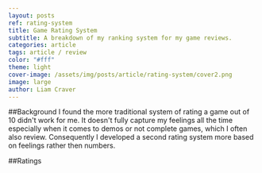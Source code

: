 ```yaml
---
layout: posts
ref: rating-system
title: Game Rating System
subtitle: A breakdown of my ranking system for my game reviews.
categories: article
tags: article / review
color: "#fff"
theme: light
cover-image: /assets/img/posts/article/rating-system/cover2.png
image: large
author: Liam Craver
---
```

##Background
I found the more traditional system of rating a game out of 10 didn't work for me. It doesn't fully capture my feelings all the time especially when it comes to demos or not complete games, which I often also review. Consequently I developed a second rating system more based on feelings rather then numbers.

##Ratings

###
